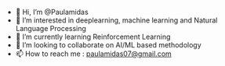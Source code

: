 - 👋 Hi, I’m @Paulamidas
- 👀 I’m interested in deeplearning, machine learning and Natural Language Processing
- 🌱 I’m currently learning Reinforcement Learning
- 💞️ I’m looking to collaborate on AI/ML based methodology
- 📫 How to reach me : paulamidas07@gmail.com

<!---
Paulamidas/Paulamidas is a ✨ special ✨ repository because its `README.md` (this file) appears on your GitHub profile.
You can click the Preview link to take a look at your changes.
--->
